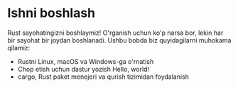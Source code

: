 # Ishni boshlash
Rust sayohatingizni boshlaymiz! O'rganish uchun ko'p narsa bor, lekin har bir sayohat bir joydan boshlanadi. Ushbu bobda biz quyidagilarni muhokama qilamiz:

* Rustni Linux, macOS va Windows-ga o'rnatish
* Chop etish uchun dastur yozish Hello, world!
* cargo, Rust paket menejeri va qurish tizimidan foydalanish